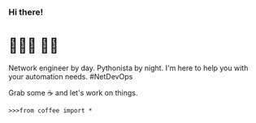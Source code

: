 ### Hi there!   
# 👨🏻‍💻  👋🏻

Network engineer by day. Pythonista by night. 
I'm here to help you with your automation needs. #NetDevOps

Grab some ☕️ and let's work on things. 
```
>>>from coffee import *
```

<!--
**applericky/applericky** is a ✨ _special_ ✨ repository because its `README.md` (this file) appears on your GitHub profile.

# About Me
Network engineer by day. Pythonista by night. 


Here are some ideas to get you started:

- 🔭 I’m currently working on ...
- 🌱 I’m currently learning ...
- 👯 I’m looking to collaborate on ...
- 🤔 I’m looking for help with ...
- 💬 Ask me about ...
- 📫 How to reach me: ...
- 😄 Pronouns: ...
- ⚡ Fun fact: ...
-->
